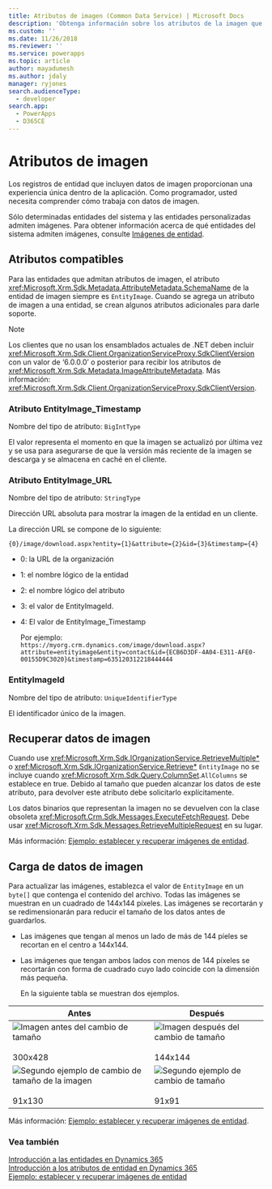 ```yaml
---
title: Atributos de imagen (Common Data Service) | Microsoft Docs
description: 'Obtenga información sobre los atributos de la imagen que incluyen datos de la imagen con la aplicación y sobre los atributos de soporte, la recuperación de datos de la imagen y la carga de datos de la imagen.'
ms.custom: ''
ms.date: 11/26/2018
ms.reviewer: ''
ms.service: powerapps
ms.topic: article
author: mayadumesh
ms.author: jdaly
manager: ryjones
search.audienceType:
  - developer
search.app:
  - PowerApps
  - D365CE
---
```

# <a name="image-attributes"></a>Atributos de imagen

Los registros de entidad que incluyen datos de imagen proporcionan una experiencia única dentro de la aplicación. Como programador, usted necesita comprender cómo trabaja con datos de imagen.  
  
 Sólo determinadas entidades del sistema y las entidades personalizadas admiten imágenes. Para obtener información acerca de qué entidades del sistema admiten imágenes, consulte [Imágenes de entidad](/dynamics365/customer-engagement/developer/introduction-entities#entity-images).  
  
<a name="BKMK_SupportingAttributes"></a>   
## <a name="supporting-attributes"></a>Atributos compatibles  
 Para las entidades que admitan atributos de imagen, el atributo <xref:Microsoft.Xrm.Sdk.Metadata.AttributeMetadata.SchemaName> de la entidad de imagen siempre es `EntityImage`. Cuando se agrega un atributo de imagen a una entidad, se crean algunos atributos adicionales para darle soporte.  
  
> [!NOTE]
>  Los clientes que no usan los ensamblados actuales de .NET deben incluir <xref:Microsoft.Xrm.Sdk.Client.OrganizationServiceProxy.SdkClientVersion> con un valor de ‘6.0.0.0’ o posterior para recibir los atributos de <xref:Microsoft.Xrm.Sdk.Metadata.ImageAttributeMetadata>. Más información: <xref:Microsoft.Xrm.Sdk.Client.OrganizationServiceProxy.SdkClientVersion>.  
  
### <a name="entityimagetimestamp-attribute"></a>Atributo EntityImage_Timestamp  
 Nombre del tipo de atributo: `BigIntType`  
  
 El valor representa el momento en que la imagen se actualizó por última vez y se usa para asegurarse de que la versión más reciente de la imagen se descarga y se almacena en caché en el cliente.  
  
### <a name="entityimageurl-attribute"></a>Atributo EntityImage_URL  
 Nombre del tipo de atributo: `StringType`  
  
 Dirección URL absoluta para mostrar la imagen de la entidad en un cliente.  
  
 La dirección URL se compone de lo siguiente:  
  
```http  
{0}/image/download.aspx?entity={1}&attribute={2}&id={3}&timestamp={4}
```  
  
- 0: la URL de la organización  
  
- 1: el nombre lógico de la entidad  
  
- 2: el nombre lógico del atributo  
  
- 3: el valor de EntityImageId.  
  
- 4: El valor de EntityImage_Timestamp  
  
  Por ejemplo:   
  `https://myorg.crm.dynamics.com/image/download.aspx?attribute=entityimage&entity=contact&id={ECB6D3DF-4A04-E311-AFE0-00155D9C3020}&timestamp=635120312218444444`  
  
### <a name="entityimageid"></a>EntityImageId  
 Nombre del tipo de atributo: `UniqueIdentifierType`  
  
 El identificador único de la imagen.  
  
<a name="BKMK_RetrievingImages"></a>   
## <a name="retrieving-image-data"></a>Recuperar datos de imagen  
 Cuando use <xref:Microsoft.Xrm.Sdk.IOrganizationService.RetrieveMultiple*> o <xref:Microsoft.Xrm.Sdk.IOrganizationService.Retrieve*> `EntityImage` no se incluye cuando <xref:Microsoft.Xrm.Sdk.Query.ColumnSet>.`AllColumns` se establece en true. Debido al tamaño que pueden alcanzar los datos de este atributo, para devolver este atributo debe solicitarlo explícitamente.  
  
 Los datos binarios que representan la imagen no se devuelven con la clase obsoleta <xref:Microsoft.Crm.Sdk.Messages.ExecuteFetchRequest>. Debe usar <xref:Microsoft.Xrm.Sdk.Messages.RetrieveMultipleRequest> en su lugar.  
  
 Más información: [Ejemplo: establecer y recuperar imágenes de entidad](/dynamics365/customer-engagement/developer/sample-set-retrieve-entity-images).  
  
<a name="BKMK_UploadingImages"></a>   
## <a name="uploading-image-data"></a>Carga de datos de imagen  
 Para actualizar las imágenes, establezca el valor de `EntityImage` en un `byte[]` que contenga el contenido del archivo. Todas las imágenes se muestran en un cuadrado de 144x144 píxeles. Las imágenes se recortarán y se redimensionarán para reducir el tamaño de los datos antes de guardarlos.  
  
- Las imágenes que tengan al menos un lado de más de 144 píeles se recortan en el centro a 144x144.  
  
- Las imágenes que tengan ambos lados con menos de 144 píxeles se recortarán con forma de cuadrado cuyo lado coincide con la dimensión más pequeña.  
  
  En la siguiente tabla se muestran dos ejemplos.  
  
|Antes|Después|  
|------------|-----------|  
|![Imagen antes del cambio de tamaño](media/crm-itpro-cust-imagebeforeresize.png "Imagen antes del cambio de tamaño")<br /><br /> 300x428|![Imagen después del cambio de tamaño](media/crm-itpro-cust-imageafterresize.jpg "Imagen después del cambio de tamaño")<br /><br /> 144x144|  
|![Segundo ejemplo de cambio de tamaño de la imagen](media/crm-itpro-cust-imagebeforeresizeexample2.png "Segundo ejemplo de cambio de tamaño de la imagen")<br /><br /> 91x130|![Segundo ejemplo de cambio de tamaño](media/crm-itpro-cust-imageafterresizeexample2.jpg "Segundo ejemplo de cambio de tamaño")<br /><br /> 91x91|  
  
 Más información: [Ejemplo: establecer y recuperar imágenes de entidad](/dynamics365/customer-engagement/developer/sample-set-retrieve-entity-images).  
  
### <a name="see-also"></a>Vea también  
 [Introducción a las entidades en Dynamics 365](/dynamics365/customer-engagement/developer/introduction-entities)   
 [Introducción a los atributos de entidad en Dynamics 365](/dynamics365/customer-engagement/developer/introduction-entity-attributes)   
 [Ejemplo: establecer y recuperar imágenes de entidad](/dynamics365/customer-engagement/developer/sample-set-retrieve-entity-images)
